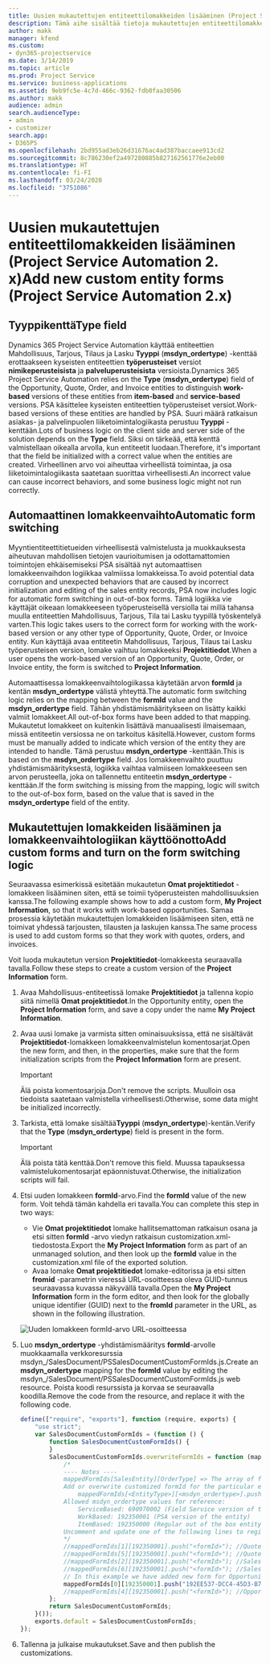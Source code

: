 ```yaml
---
title: Uusien mukautettujen entiteettilomakkeiden lisääminen (Project Service Automation 2. x)
description: Tämä aihe sisältää tietoja mukautettujen entiteettilomakkeiden lisäämisestä mahdollisuuksille, tarjouksille tai laskuille Dynamics 365 Project Service Automationin versiossa 2.x.
author: makk
manager: kfend
ms.custom:
- dyn365-projectservice
ms.date: 3/14/2019
ms.topic: article
ms.prod: Project Service
ms.service: business-applications
ms.assetid: 9eb9fc5e-4c7d-466c-9362-fdb0faa30506
ms.author: makk
audience: admin
search.audienceType:
- admin
- customizer
search.app:
- D365PS
ms.openlocfilehash: 2bd955ad3eb26d31676ac4ad387baccaee913cd2
ms.sourcegitcommit: 8c786230ef2a497280885b827162561776e2eb00
ms.translationtype: HT
ms.contentlocale: fi-FI
ms.lasthandoff: 03/24/2020
ms.locfileid: "3751086"
---
```

# <a name="add-new-custom-entity-forms-project-service-automation-2x"></a><span data-ttu-id="bd10c-103">Uusien mukautettujen entiteettilomakkeiden lisääminen (Project Service Automation 2. x)</span><span class="sxs-lookup"><span data-stu-id="bd10c-103">Add new custom entity forms (Project Service Automation 2.x)</span></span>

## <a name="type-field"></a><span data-ttu-id="bd10c-104">Tyyppikenttä</span><span class="sxs-lookup"><span data-stu-id="bd10c-104">Type field</span></span> 

<span data-ttu-id="bd10c-105">Dynamics 365 Project Service Automation käyttää entiteettien Mahdollisuus, Tarjous, Tilaus ja Lasku **Tyyppi** (**msdyn\_ordertype**) -kenttää erottaakseen kyseisten entiteettien **työperusteiset** versiot **nimikeperusteisista** ja **palveluperusteisista** versioista.</span><span class="sxs-lookup"><span data-stu-id="bd10c-105">Dynamics 365 Project Service Automation relies on the **Type** (**msdyn\_ordertype**) field of the Opportunity, Quote, Order, and Invoice entities to distinguish **work-based** versions of these entities from **item-based** and **service-based** versions.</span></span> <span data-ttu-id="bd10c-106">PSA käsittelee kyseisten entiteettien työperusteiset versiot.</span><span class="sxs-lookup"><span data-stu-id="bd10c-106">Work-based versions of these entities are handled by PSA.</span></span> <span data-ttu-id="bd10c-107">Suuri määrä ratkaisun asiakas- ja palvelinpuolen liiketoimintalogiikasta perustuu **Tyyppi** -kenttään.</span><span class="sxs-lookup"><span data-stu-id="bd10c-107">Lots of business logic on the client side and server side of the solution depends on the **Type** field.</span></span> <span data-ttu-id="bd10c-108">Siksi on tärkeää, että kenttä valmistellaan oikealla arvolla, kun entiteetit luodaan.</span><span class="sxs-lookup"><span data-stu-id="bd10c-108">Therefore, it's important that the field be initialized with a correct value when the entities are created.</span></span> <span data-ttu-id="bd10c-109">Virheellinen arvo voi aiheuttaa virheellistä toimintaa, ja osa liiketoimintalogiikasta saatetaan suorittaa virheellisesti.</span><span class="sxs-lookup"><span data-stu-id="bd10c-109">An incorrect value can cause incorrect behaviors, and some business logic might not run correctly.</span></span>

## <a name="automatic-form-switching"></a><span data-ttu-id="bd10c-110">Automaattinen lomakkeenvaihto</span><span class="sxs-lookup"><span data-stu-id="bd10c-110">Automatic form switching</span></span>

<span data-ttu-id="bd10c-111">Myyntientiteettitietueiden virheellisestä valmistelusta ja muokkauksesta aiheutuvan mahdollisen tietojen vaurioitumisen ja odottamattomien toimintojen ehkäisemiseksi PSA sisältää nyt automaattisen lomakkeenvaihdon logiikkaa valmiissa lomakkeissa.</span><span class="sxs-lookup"><span data-stu-id="bd10c-111">To avoid potential data corruption and unexpected behaviors that are caused by incorrect initialization and editing of the sales entity records, PSA now includes logic for automatic form switching in out-of-box forms.</span></span> <span data-ttu-id="bd10c-112">Tämä logiikka vie käyttäjät oikeaan lomakkeeseen työperusteisellä versiolla tai millä tahansa muulla entiteettien Mahdollisuus, Tarjous, Tila tai Lasku tyypillä työskentelyä varten.</span><span class="sxs-lookup"><span data-stu-id="bd10c-112">This logic takes users to the correct form for working with the work-based version or any other type of Opportunity, Quote, Order, or Invoice entity.</span></span> <span data-ttu-id="bd10c-113">Kun käyttäjä avaa entiteetin Mahdollisuus, Tarjous, Tilaus tai Lasku työperusteisen version, lomake vaihtuu lomakkeeksi **Projektitiedot**.</span><span class="sxs-lookup"><span data-stu-id="bd10c-113">When a user opens the work-based version of an Opportunity, Quote, Order, or Invoice entity, the form is switched to **Project Information**.</span></span>

<span data-ttu-id="bd10c-114">Automaattisessa lomakkeenvaihtologiikassa käytetään arvon **formId** ja kentän **msdyn\_ordertype** välistä yhteyttä.</span><span class="sxs-lookup"><span data-stu-id="bd10c-114">The automatic form switching logic relies on the mapping between the **formId** value and the **msdyn\_ordertype** field.</span></span> <span data-ttu-id="bd10c-115">Tähän yhdistämismääritykseen on lisätty kaikki valmiit lomakkeet.</span><span class="sxs-lookup"><span data-stu-id="bd10c-115">All out-of-box forms have been added to that mapping.</span></span> <span data-ttu-id="bd10c-116">Mukautetut lomakkeet on kuitenkin lisättävä manuaalisesti ilmaisemaan, missä entiteetin versiossa ne on tarkoitus käsitellä.</span><span class="sxs-lookup"><span data-stu-id="bd10c-116">However, custom forms must be manually added to indicate which version of the entity they are intended to handle.</span></span> <span data-ttu-id="bd10c-117">Tämä perustuu **msdyn\_ordertype** -kenttään.</span><span class="sxs-lookup"><span data-stu-id="bd10c-117">This is based on the **msdyn\_ordertype** field.</span></span> <span data-ttu-id="bd10c-118">Jos lomakkeenvaihto puuttuu yhdistämismäärityksestä, logiikka vaihtaa valmiiseen lomakkeeseen sen arvon perusteella, joka on tallennettu entiteetin **msdyn\_ordertype** -kenttään.</span><span class="sxs-lookup"><span data-stu-id="bd10c-118">If the form switching is missing from the mapping, logic will switch to the out-of-box form, based on the value that is saved in the **msdyn\_ordertype** field of the entity.</span></span>

## <a name="add-custom-forms-and-turn-on-the-form-switching-logic"></a><span data-ttu-id="bd10c-119">Mukautettujen lomakkeiden lisääminen ja lomakkeenvaihtologiikan käyttöönotto</span><span class="sxs-lookup"><span data-stu-id="bd10c-119">Add custom forms and turn on the form switching logic</span></span>

<span data-ttu-id="bd10c-120">Seuraavassa esimerkissä esitetään mukautetun **Omat projektitiedot** -lomakkeen lisääminen siten, että se toimii työperusteisten mahdollisuuksien kanssa.</span><span class="sxs-lookup"><span data-stu-id="bd10c-120">The following example shows how to add a custom form, **My Project Information**, so that it works with work-based opportunities.</span></span> <span data-ttu-id="bd10c-121">Samaa prosessia käytetään mukautettujen lomakkeiden lisäämiseen siten, että ne toimivat yhdessä tarjousten, tilausten ja laskujen kanssa.</span><span class="sxs-lookup"><span data-stu-id="bd10c-121">The same process is used to add custom forms so that they work with quotes, orders, and invoices.</span></span>

<span data-ttu-id="bd10c-122">Voit luoda mukautetun version **Projektitiedot**-lomakkeesta seuraavalla tavalla.</span><span class="sxs-lookup"><span data-stu-id="bd10c-122">Follow these steps to create a custom version of the **Project Information** form.</span></span>

1. <span data-ttu-id="bd10c-123">Avaa Mahdollisuus-entiteetissä lomake **Projektitiedot** ja tallenna kopio siitä nimellä **Omat projektitiedot**.</span><span class="sxs-lookup"><span data-stu-id="bd10c-123">In the Opportunity entity, open the **Project Information** form, and save a copy under the name **My Project Information**.</span></span>
2. <span data-ttu-id="bd10c-124">Avaa uusi lomake ja varmista sitten ominaisuuksissa, että ne sisältävät **Projektitiedot**-lomakkeen lomakkeenvalmistelun komentosarjat.</span><span class="sxs-lookup"><span data-stu-id="bd10c-124">Open the new form, and then, in the properties, make sure that the form initialization scripts from the **Project Information** form are present.</span></span> 

    > [!IMPORTANT]
    > <span data-ttu-id="bd10c-125">Älä poista komentosarjoja.</span><span class="sxs-lookup"><span data-stu-id="bd10c-125">Don't remove the scripts.</span></span> <span data-ttu-id="bd10c-126">Muulloin osa tiedoista saatetaan valmistella virheellisesti.</span><span class="sxs-lookup"><span data-stu-id="bd10c-126">Otherwise, some data might be initialized incorrectly.</span></span>

3. <span data-ttu-id="bd10c-127">Tarkista, että lomake sisältää**Tyyppi** (**msdyn\_ordertype**)-kentän.</span><span class="sxs-lookup"><span data-stu-id="bd10c-127">Verify that the **Type** (**msdyn\_ordertype**) field is present in the form.</span></span> 

    > [!IMPORTANT]
    > <span data-ttu-id="bd10c-128">Älä poista tätä kenttää.</span><span class="sxs-lookup"><span data-stu-id="bd10c-128">Don't remove this field.</span></span> <span data-ttu-id="bd10c-129">Muussa tapauksessa valmistelukomentosarjat epäonnistuvat.</span><span class="sxs-lookup"><span data-stu-id="bd10c-129">Otherwise, the initialization scripts will fail.</span></span>

4. <span data-ttu-id="bd10c-130">Etsi uuden lomakkeen **formId**-arvo.</span><span class="sxs-lookup"><span data-stu-id="bd10c-130">Find the **formId** value of the new form.</span></span> <span data-ttu-id="bd10c-131">Voit tehdä tämän kahdella eri tavalla.</span><span class="sxs-lookup"><span data-stu-id="bd10c-131">You can complete this step in two ways:</span></span>

    - <span data-ttu-id="bd10c-132">Vie **Omat projektitiedot** lomake hallitsemattoman ratkaisun osana ja etsi sitten **formId** -arvo viedyn ratkaisun customization.xml-tiedostosta.</span><span class="sxs-lookup"><span data-stu-id="bd10c-132">Export the **My Project Information** form as part of an unmanaged solution, and then look up the **formId** value in the customization.xml file of the exported solution.</span></span>
    - <span data-ttu-id="bd10c-133">Avaa lomake **Omat projektitiedot** lomake-editorissa ja etsi sitten **fromid** -parametrin vieressä URL-osoitteessa oleva GUID-tunnus seuraavassa kuvassa näkyvällä tavalla.</span><span class="sxs-lookup"><span data-stu-id="bd10c-133">Open the **My Project Information** form in the form editor, and then look for the globally unique identifier (GUID) next to the **fromId** parameter in the URL, as shown in the following illustration.</span></span>

    ![Uuden lomakkeen formId-arvo URL-osoitteessa](media/how-to-add-custom-forms-in-v2.0.png)

5. <span data-ttu-id="bd10c-135">Luo **msdyn\_ordertype** -yhdistämismääritys **formId**-arvolle muokkaamalla verkkoresurssia msdyn\_/SalesDocument/PSSalesDocumentCustomFormIds.js.</span><span class="sxs-lookup"><span data-stu-id="bd10c-135">Create an **msdyn\_ordertype** mapping for the **formId** value by editing the msdyn\_/SalesDocument/PSSalesDocumentCustomFormIds.js web resource.</span></span> <span data-ttu-id="bd10c-136">Poista koodi resurssista ja korvaa se seuraavalla koodilla.</span><span class="sxs-lookup"><span data-stu-id="bd10c-136">Remove the code from the resource, and replace it with the following code.</span></span>

    ```javascript
    define(["require", "exports"], function (require, exports) {
        "use strict";
        var SalesDocumentCustomFormIds = (function () {
            function SalesDocumentCustomFormIds() {
            }
            SalesDocumentCustomFormIds.overwriteFormIds = function (mappedFormIds) {
                /*
                ---- Notes ----
                mappedFormIds[SalesEntity][OrderType] => The array of forms IDs that support particular entity and order type
                Add or overwrite customized formId for the particular entity and order type by calling:
                    mappedFormIds[<EntityType>][<msdyn_ordertype>].push("<formId>");
                Allowed msdyn_ordertype values for reference:
                    ServiceBased: 690970002 (Field Service version of the entity)
                    WorkBased: 192350001 (PSA version of the entity)
                    ItemBased: 192350000 (Regular out of the box entity)
                Uncomment and update one of the following lines to register custom PSA form for required entity:
                */      
                //mappedFormIds[1][192350001].push("<formId>"); //Quote
                //mappedFormIds[5][192350001].push("<formId>"); //Quote Line
                //mappedFormIds[2][192350001].push("<formId>"); //Sales Order
                //mappedFormIds[6][192350001].push("<formId>"); //Sales Order Line
                // In this example we have added new form for Opportunity
                mappedFormIds[0][192350001].push("192EE537-DCC4-45D3-B7AF-EA694B9113D2"); //Opportunity
                //mappedFormIds[4][192350001].push("<formId>"); //Opportunity Line
            };
            return SalesDocumentCustomFormIds;
        }());
        exports.default = SalesDocumentCustomFormIds;
    });
    ```

6. <span data-ttu-id="bd10c-137">Tallenna ja julkaise mukautukset.</span><span class="sxs-lookup"><span data-stu-id="bd10c-137">Save and then publish the customizations.</span></span>

